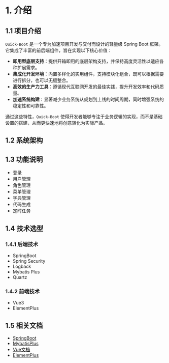 # 1. 介绍

## 1.1 项目介绍

`Quick-Boot` 是一个专为加速项目开发与交付而设计的轻量级 Spring Boot 框架。它集成了丰富的前后端组件，旨在实现以下核心价值：

* **即用型底层支持**：提供开箱即用的底层架构支持，并保持高度灵活性以适应各种扩展需求。
* **集成化开发环境**：内置多样化的实用组件，支持模块化组合，既可以根据需要进行拆分，也可以无缝整合。
* **高效的生产力工具**：遵循现代互联网开发的最佳实践，提升开发效率和代码质量。
* **加速系统构建**：显著减少业务系统从规划到上线的时间周期，同时增强系统的稳定性和可靠性。

通过这些特性，`Quick-Boot` 使得开发者能够专注于业务逻辑的实现，而不是基础设置的搭建，从而更快速地将创意转化为实际产品。

## 1.2 系统架构

## 1.3 功能说明

- 登录
- 用户管理
- 角色管理
- 菜单管理
- 字典管理
- 代码生成
- 定时任务



## 1.4 技术选型

### 1.4.1 后端技术

- SpringBoot
- Spring Security
- Logback
- Mybatis Plus
- Quartz

### 1.4.2 前端技术

- Vue3
- ElementPlus

## 1.5 相关文档

- [SpringBoot](https://spring.io/projects/spring-boot#learn)
- [MybatisPlus](https://baomidou.com/pages/24112f/)
- [Vue文档](https://cn.vuejs.org/)
- [ElementPlus](https://element-plus.youqua.cn/zh-CN/)


